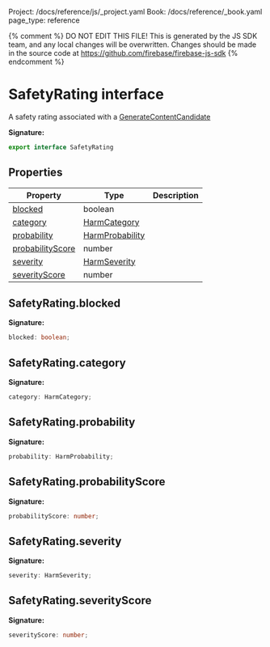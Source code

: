 Project: /docs/reference/js/_project.yaml
Book: /docs/reference/_book.yaml
page_type: reference

{% comment %}
DO NOT EDIT THIS FILE!
This is generated by the JS SDK team, and any local changes will be
overwritten. Changes should be made in the source code at
https://github.com/firebase/firebase-js-sdk
{% endcomment %}

# SafetyRating interface
A safety rating associated with a [GenerateContentCandidate](./vertexai.generatecontentcandidate.md#generatecontentcandidate_interface)

<b>Signature:</b>

```typescript
export interface SafetyRating 
```

## Properties

|  Property | Type | Description |
|  --- | --- | --- |
|  [blocked](./vertexai.safetyrating.md#safetyratingblocked) | boolean |  |
|  [category](./vertexai.safetyrating.md#safetyratingcategory) | [HarmCategory](./vertexai.md#harmcategory) |  |
|  [probability](./vertexai.safetyrating.md#safetyratingprobability) | [HarmProbability](./vertexai.md#harmprobability) |  |
|  [probabilityScore](./vertexai.safetyrating.md#safetyratingprobabilityscore) | number |  |
|  [severity](./vertexai.safetyrating.md#safetyratingseverity) | [HarmSeverity](./vertexai.md#harmseverity) |  |
|  [severityScore](./vertexai.safetyrating.md#safetyratingseverityscore) | number |  |

## SafetyRating.blocked

<b>Signature:</b>

```typescript
blocked: boolean;
```

## SafetyRating.category

<b>Signature:</b>

```typescript
category: HarmCategory;
```

## SafetyRating.probability

<b>Signature:</b>

```typescript
probability: HarmProbability;
```

## SafetyRating.probabilityScore

<b>Signature:</b>

```typescript
probabilityScore: number;
```

## SafetyRating.severity

<b>Signature:</b>

```typescript
severity: HarmSeverity;
```

## SafetyRating.severityScore

<b>Signature:</b>

```typescript
severityScore: number;
```
